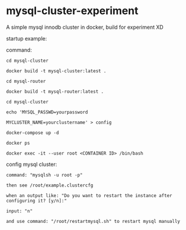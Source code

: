 # mysql-cluster-experiment
A simple mysql innodb cluster in docker, build for experiment XD

startup example:

command:

    cd mysql-cluster
    
    docker build -t mysql-cluster:latest .
    
    cd mysql-router
    
    docker build -t mysql-router:latest .
    
    cd mysql-cluster
    
    echo 'MYSQL_PASSWD=yourpassword
    
    MYCLUSTER_NAME=yourclustername' > config
  
    docker-compose up -d
    
    docker ps
  
    docker exec -it --user root <CONTAINER ID> /bin/bash

config mysql cluster:

    command: "mysqlsh -u root -p" 
    
    then see /root/example.clustercfg
    
    when an output like: "Do you want to restart the instance after configuring it? [y/n]:"
    
    input: "n"
    
    and use command: "/root/restartmysql.sh" to restart mysql manually
